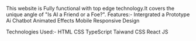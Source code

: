 This website is Fully functional with top edge technology.It covers the unique angle of "Is AI a Friend or a Foe?".
 Features:-
  Intergrated a Prototype Ai Chatbot
  Animated Effects
  Mobile Responsive Design

Technologies Used:-
  HTML
  CSS
  TypeScript
  Taiwand CSS
  React JS

